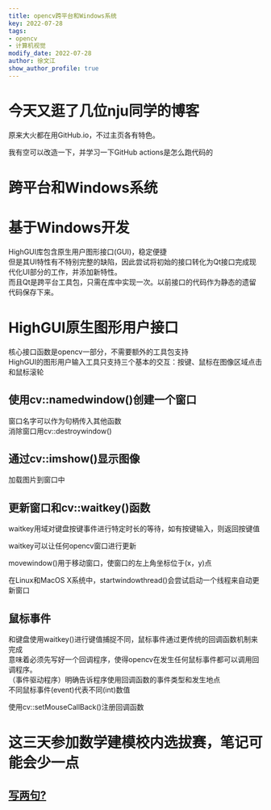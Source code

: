 ```yaml
---
title: opencv跨平台和Windows系统 
key: 2022-07-28
tags: 
- opencv
- 计算机视觉
modify_date: 2022-07-28
author: 徐文江
show_author_profile: true
---
```


# 今天又逛了几位nju同学的博客      

原来大火都在用GitHub.io，不过主页各有特色。        

我有空可以改造一下，并学习一下GitHub actions是怎么跑代码的                    
<!--more-->     
# 跨平台和Windows系统       

# 基于Windows开发   
HighGUI库包含原生用户图形接口(GUI)，稳定便捷      
但是其UI特性有不特别完整的缺陷，因此尝试将初始的接口转化为Qt接口完成现代化UI部分的工作，并添加新特性。    
而且Qt是跨平台工具包，只需在库中实现一次。以前接口的代码作为静态的遗留代码保存下来。     

# HighGUI原生图形用户接口     
核心接口函数是opencv一部分，不需要额外的工具包支持     
HighGUI的图形用户输入工具只支持三个基本的交互：按键、鼠标在图像区域点击和鼠标滚轮        

## 使用cv::namedwindow()创建一个窗口    
窗口名字可以作为句柄传入其他函数     
消除窗口用cv::destroywindow()    

## 通过cv::imshow()显示图像      
加载图片到窗口中    

## 更新窗口和cv::waitkey()函数     
waitkey用域对键盘按键事件进行特定时长的等待，如有按键输入，则返回按键值    

waitkey可以让任何opencv窗口进行更新     

movewindow()用于移动窗口，使窗口的左上角坐标位于(x，y)点   

在Linux和MacOS X系统中，startwindowthread()会尝试启动一个线程来自动更新窗口     

## 鼠标事件    
和键盘使用waitkey()进行键值捕捉不同，鼠标事件通过更传统的回调函数机制来完成      
意味着必须先写好一个回调程序，使得opencv在发生任何鼠标事件都可以调用回调程序。    
（事件驱动程序）明确告诉程序使用回调函数的事件类型和发生地点       
不同鼠标事件(event)代表不同(int)数值    

使用cv::setMouseCallBack()注册回调函数


# 这三天参加数学建模校内选拔赛，笔记可能会少一点         


## [写两句?](https://github.com/HEA1OR/HEA1OR.github.io/tree/master/_posts)


